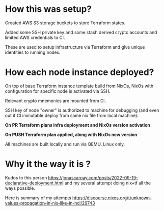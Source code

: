 

# How this was setup?

Created AWS S3 storage buckets to store Terraform states.

Added some SSH private key and some stash derived crypto accounts and limited AWS credentials to CI.

These are used to setup infrastructure via Terraform and give unique identities to running nodes.

# How each node instance deployed?

On top of base Terraform instance template build from NixOs,
NixOs with configuration for specific node is activated via SSH.

Relevant crypto mnemonics are mounted from CI.

SSH key of node "owner" is authorized to machine for debugging (and even out if CI immutable deploy from same nix file from local machine).

**On PR Terraform plans infra deployment and NixOs version activation**

**On PUSH Terraform plan applied, along with NixOs new version**

All machines are built locally and run via QEMU. Linux only.


# Why it the way it is ?

Kudos to this person https://jonascarpay.com/posts/2022-09-19-declarative-deployment.html and my several attempt doing nix+tf all the ways possible.

Here is summary of my attempts https://discourse.nixos.org/t/unknown-values-propagation-in-nix-like-in-hcl/26743